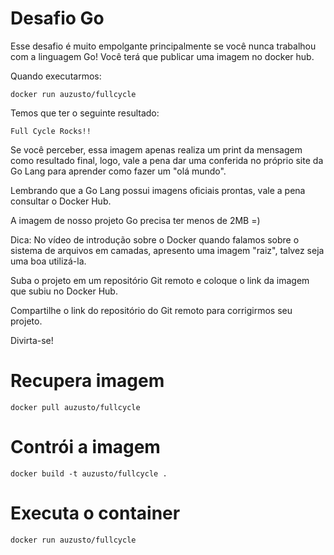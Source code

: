 # Desafio Go

Esse desafio é muito empolgante principalmente se você nunca trabalhou com a linguagem Go!
Você terá que publicar uma imagem no docker hub. 

Quando executarmos:
  ```
  docker run auzusto/fullcycle
  ```
  Temos que ter o seguinte resultado:
  ```
  Full Cycle Rocks!!
  ```
  
Se você perceber, essa imagem apenas realiza um print da mensagem como resultado final, logo, vale a pena dar uma conferida no próprio site da Go Lang para aprender como fazer um "olá mundo".

Lembrando que a Go Lang possui imagens oficiais prontas, vale a pena consultar o Docker Hub.

A imagem de nosso projeto Go precisa ter menos de 2MB =)

Dica: No vídeo de introdução sobre o Docker quando falamos sobre o sistema de arquivos em camadas, apresento uma imagem "raiz", talvez seja uma boa utilizá-la.

Suba o projeto em um repositório Git remoto e coloque o link da imagem que subiu no Docker Hub.

Compartilhe o link do repositório do Git remoto para corrigirmos seu projeto.

Divirta-se!

# Recupera imagem
```
docker pull auzusto/fullcycle
```

# Contrói a imagem
```
docker build -t auzusto/fullcycle .
```

# Executa o container
```
docker run auzusto/fullcycle
```
